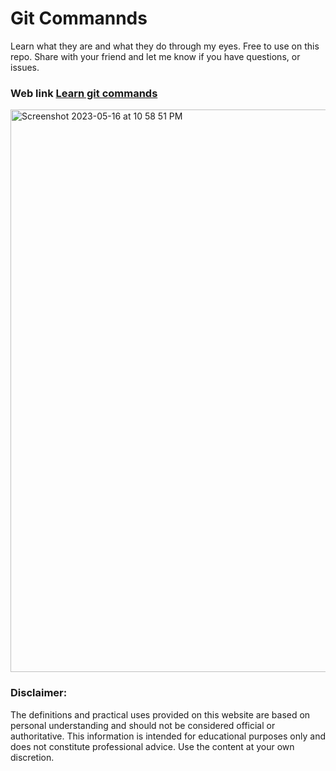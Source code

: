 # Git Commannds 

Learn what they are and what they do through my eyes. Free to use on this repo.
Share with your friend and let me know if you have questions, or issues.

### Web link [Learn git commands](https://git-commands-chi.vercel.app/)
<img width="900" alt="Screenshot 2023-05-16 at 10 58 51 PM" src="https://github.com/jge162/learn-git-commands/assets/31228460/5cd5ae1d-33ab-466f-8184-1e76f5d787a4">


### Disclaimer: 
The definitions and practical uses provided on this website are based on personal understanding and should not be considered official or authoritative. This information is intended for educational purposes only and does not constitute professional advice. Use the content at your own discretion.
